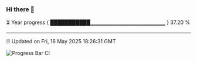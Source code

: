 ### Hi there 👋

⏳ Year progress { ███████████▁▁▁▁▁▁▁▁▁▁▁▁▁▁▁▁▁▁▁ } 37.20 %

---

⏰ Updated on Fri, 16 May 2025 18:26:31 GMT

![Progress Bar CI](https://github.com/liununu/liununu/workflows/Progress%20Bar%20CI/badge.svg)
